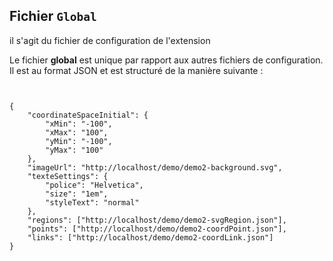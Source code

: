 
 
## Fichier `Global`

il s'agit du fichier de configuration de l'extension

Le fichier **global** est unique par rapport aux autres fichiers de configuration. Il est au format JSON et est structuré de la manière suivante :

```


{
    "coordinateSpaceInitial": {
        "xMin": "-100",
        "xMax": "100",
        "yMin": "-100",
        "yMax": "100"
    },
    "imageUrl": "http://localhost/demo/demo2-background.svg",
    "texteSettings": {
        "police": "Helvetica",
        "size": "1em",
        "styleText": "normal"
    },
    "regions": ["http://localhost/demo/demo2-svgRegion.json"],
    "points": ["http://localhost/demo/demo2-coordPoint.json"],
    "links": ["http://localhost/demo/demo2-coordLink.json"]
}


```



